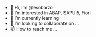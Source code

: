 - 👋 Hi, I’m @esobarzo
- 👀 I’m interested in ABAP, SAPUI5, Fiori
- 🌱 I’m currently learning 
- 💞️ I’m looking to collaborate on ...
- 📫 How to reach me ...

<!---
esobarzo/esobarzo is a ✨ special ✨ repository because its `README.md` (this file) appears on your GitHub profile.
You can click the Preview link to take a look at your changes.
--->

